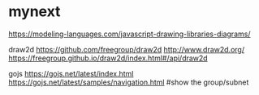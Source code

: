 # mynext

https://modeling-languages.com/javascript-drawing-libraries-diagrams/

draw2d
https://github.com/freegroup/draw2d
http://www.draw2d.org/
https://freegroup.github.io/draw2d/index.html#/api/draw2d

gojs
https://gojs.net/latest/index.html
https://gojs.net/latest/samples/navigation.html  #show the group/subnet